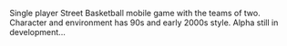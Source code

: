 Single player Street Basketball mobile game with the teams of two. Character and environment has 90s and early 2000s style.
Alpha still in development...
